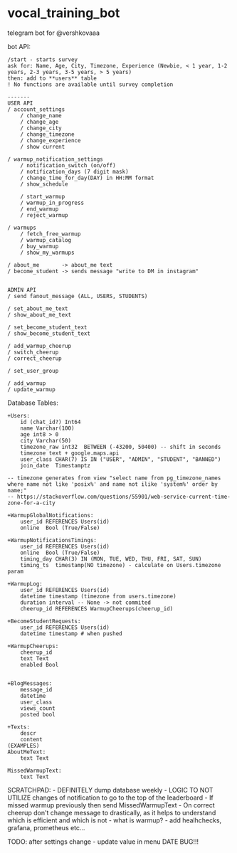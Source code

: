 # vocal_training_bot
telegram bot for @vershkovaaa

bot API:  

    /start - starts survey  
    ask for: Name, Age, City, Timezone, Experience (Newbie, < 1 year, 1-2 years, 2-3 years, 3-5 years, > 5 years)
    then: add to **users** table
    ! No functions are available until survey completion

    -------
    USER API
    / account_settings
        / change_name
        / change_age
        / change_city
        / change_timezone
        / change_experience
        / show current

    / warmup_notification_settings    
        / notification_switch (on/off)
        / notification_days (7 digit mask)
        / change_time_for_day(DAY) in HH:MM format
        / show_schedule
        
        / start_warmup
        / warmup_in_progress
        / end_warmup
        / reject_warmup

    / warmups
        / fetch_free_warmup
        / warmup_catalog
        / buy_warmup
        / show_my_warmups

    / about_me       -> about_me text
    / become_student -> sends message "write to DM in instagram"


    ADMIN API
    / send fanout_message (ALL, USERS, STUDENTS)
    
    / set_about_me_text
    / show_about_me_text
    
    / set_become_student_text
    / show_become_student_text

    / add_warmup_cheerup 
    / switch_cheerup
    / correct_cheerup

    / set_user_group

    / add_warmup
    / update_warmup

Database Tables:
    
    +Users:
        id (chat_id?) Int64
        name Varchar(100)
        age int8 > 0
        city Varchar(50)
        timezone_raw int32  BETWEEN (-43200, 50400) -- shift in seconds
        timezone text + google.maps.api
        user_class CHAR(7) IS IN ("USER", "ADMIN", "STUDENT", "BANNED")
        join_date  Timestamptz

    -- timezone generates from view "select name from pg_timezone_names where name not like 'posix%' and name not ilike 'system%' order by name;"
    -- https://stackoverflow.com/questions/55901/web-service-current-time-zone-for-a-city

    +WarmupGlobalNotifications:
        user_id REFERENCES Users(id)
        online  Bool (True/False)

    +WarmupNotificationsTimings:
        user_id REFERENCES Users(id)
        online  Bool (True/False)
        timing_day CHAR(3) IN (MON, TUE, WED, THU, FRI, SAT, SUN)
        timing_ts  timestamp(NO timezone) - calculate on Users.timezone param

    +WarmupLog:
        user_id REFERENCES Users(id)
        datetime timestamp (timezone from users.timezone)
        duration interval -- None -> not commited
        cheerup_id REFERENCES WarmupCheerups(cheerup_id)

    +BecomeStudentRequests:
        user_id REFERENCES Users(id)
        datetime timestamp # when pushed

    +WarmupCheerups:
        cheerup_id 
        text Text
        enabled Bool
    

    +BlogMessages:
        message_id
        datetime
        user_class
        views_count
        posted bool

    +Texts:
        descr
        content
    (EXAMPLES)
    AboutMeText:
        text Text

    MissedWarmupText:
        text Text

SCRATCHPAD:
    - DEFINITELY dump database weekly
    - LOGIC TO NOT UTILIZE changes of notification to go to the top of the leaderboard
    - If missed warmup previously then send  MissedWarmupText
    - On correct cheerup don't change message to drastically, as it helps to understand which is efficient and which is not
    - what is warmup?
    - add healhchecks, grafana, prometheus etc...

TODO:
    after settings change - update value in menu
    DATE BUG!!!